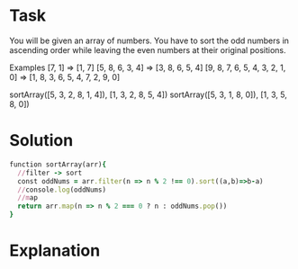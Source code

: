 # Task

You will be given an array of numbers. You have to sort the odd numbers in ascending order while leaving the even numbers at their original positions.

Examples
[7, 1]  =>  [1, 7]
[5, 8, 6, 3, 4]  =>  [3, 8, 6, 5, 4]
[9, 8, 7, 6, 5, 4, 3, 2, 1, 0]  =>  [1, 8, 3, 6, 5, 4, 7, 2, 9, 0]

sortArray([5, 3, 2, 8, 1, 4]), [1, 3, 2, 8, 5, 4])
sortArray([5, 3, 1, 8, 0]), [1, 3, 5, 8, 0])

# Solution



```ruby
function sortArray(arr){
  //filter -> sort
  const oddNums = arr.filter(n => n % 2 !== 0).sort((a,b)=>b-a)
  //console.log(oddNums)
  //map
  return arr.map(n => n % 2 === 0 ? n : oddNums.pop())
}

```

# Explanation


